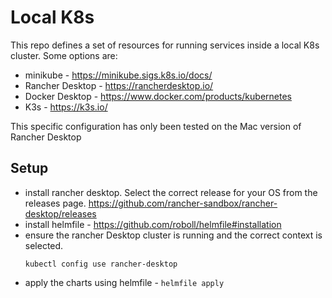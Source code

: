 # Local K8s

This repo defines a set of resources for running services inside a local K8s
cluster. Some options are:

- minikube - https://minikube.sigs.k8s.io/docs/
- Rancher Desktop - https://rancherdesktop.io/
- Docker Desktop - https://www.docker.com/products/kubernetes
- K3s - https://k3s.io/

This specific configuration has only been tested on the Mac version of 
Rancher Desktop 

## Setup

- install rancher desktop. Select the correct release for your OS from the
  releases page. https://github.com/rancher-sandbox/rancher-desktop/releases
- install helmfile - https://github.com/roboll/helmfile#installation
- ensure the rancher Desktop cluster is running and the correct context is
  selected.
  ```
  kubectl config use rancher-desktop
  ```
- apply the charts using helmfile - `helmfile apply`
